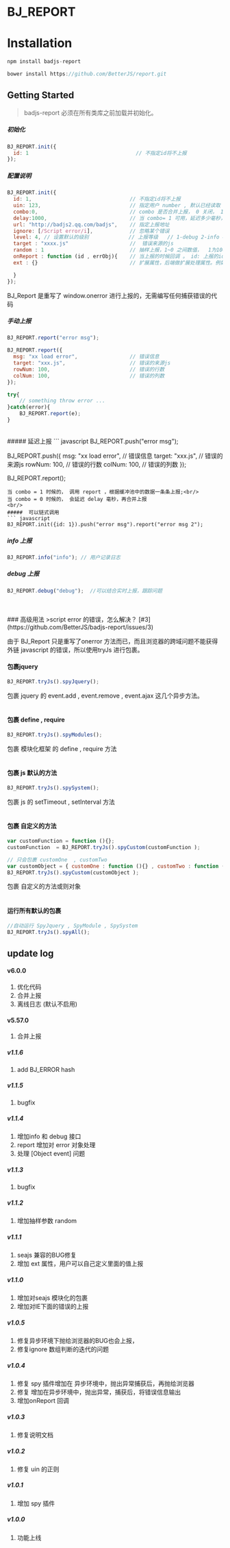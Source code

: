 # BJ_REPORT

# Installation
``` javascript
npm install badjs-report
```
``` javascript
bower install https://github.com/BetterJS/report.git
```



## Getting Started
> badjs-report 必须在所有类库之前加载并初始化。

##### 初始化
``` javascript
BJ_REPORT.init({
  id: 1                                   // 不指定id将不上报
});
```
##### 配置说明
``` javascript
BJ_REPORT.init({
  id: 1,                                // 不指定id将不上报
  uin: 123,                             // 指定用户 number , 默认已经读取 qq uin
  combo:0,								// combo 是否合并上报， 0 关闭， 1 启动（默认）
  delay:1000, 							// 当 combo= 1 可用，延迟多少毫秒，合并缓冲区中的上报
  url: "http://badjs2.qq.com/badjs",    // 指定上报地址
  ignore: [/Script error/i],            // 忽略某个错误
  level: 4, // 设置默认的级别             // 上报等级   // 1-debug 2-info 4-error
  target : "xxxx.js"                    //  错误来源的js
  random : 1                            // 抽样上报，1~0 之间数值，  1为100%上报
  onReport : function (id , errObj){    // 当上报的时候回调 。 id: 上报的id , errObj : 错误的对象
  ext : {}                              // 扩展属性，后端做扩展处理属性。例如：存在 msid 就会分发到 monitor.server.com

  }
});
```
BJ_Report 是重写了 window.onerror 进行上报的，无需编写任何捕获错误的代码
<br/>
#####  手动上报
``` javascript
BJ_REPORT.report("error msg");

BJ_REPORT.report({
  msg: "xx load error",                 // 错误信息
  target: "xxx.js",                     // 错误的来源js
  rowNum: 100,                          // 错误的行数
  colNum: 100,                          // 错误的列数
});

try{
    // something throw error ...
}catch(error){
    BJ_REPORT.report(e);
}
```
<br/>
#####  延迟上报
``` javascript
BJ_REPORT.push("error msg");

BJ_REPORT.push({
  msg: "xx load error",                 // 错误信息
  target: "xxx.js",                     // 错误的来源js
  rowNum: 100,                          // 错误的行数
  colNum: 100,                          // 错误的列数
});

BJ_REPORT.report();

```
当 combo = 1 时候的， 调用 report ，根据缓冲池中的数据一条条上报;<br/>
当 combo = 0 时候的， 会延迟 delay 毫秒，再合并上报
<br/>
#####  可以链式调用
``` javascript
BJ_REPORT.init({id: 1}).push("error msg").report("error msg 2");
```

#####  info 上报
``` javascript
BJ_REPORT.info("info"); // 用户记录日志
```

#####  debug 上报
``` javascript
BJ_REPORT.debug("debug");  //可以结合实时上报，跟踪问题
```
<br/>
<br/>
### 高级用法
>script error  的错误，怎么解决？  [#3](https://github.com/BetterJS/badjs-report/issues/3)

由于 BJ_Report 只是重写了onerror 方法而已，而且浏览器的跨域问题不能获得外链 javascript 的错误，所以使用tryJs  进行包裹。
#### 包裹jquery
``` javascript
BJ_REPORT.tryJs().spyJquery();
```
包裹 jquery 的 event.add , event.remove , event.ajax 这几个异步方法。
<br/>
<br/>
#### 包裹 define , require
``` javascript
BJ_REPORT.tryJs().spyModules();
```
包裹 模块化框架 的 define , require 方法
<br/>
<br/>
#### 包裹  js 默认的方法
``` javascript
BJ_REPORT.tryJs().spySystem();
```
包裹 js 的 setTimeout , setInterval 方法
<br/>
<br/>
#### 包裹 自定义的方法
``` javascript
var customFunction = function (){};
customFunction  = BJ_REPORT.tryJs().spyCustom(customFunction );

// 只会包裹 customOne  , customTwo
var customObject = { customOne : function (){} , customTwo : function (){} , customVar : 1}
BJ_REPORT.tryJs().spyCustom(customObject );
```
包裹 自定义的方法或则对象
<br/>
<br/>
#### 运行所有默认的包裹
``` javascript
//自动运行 SpyJquery , SpyModule , SpySystem
BJ_REPORT.tryJs().spyAll();
```


## update log

#### v6.0.0
1. 优化代码
2. 合并上报
3. 离线日志 (默认不启用)

#### v5.57.0
1. 合并上报

##### v1.1.6
1. add BJ_ERROR hash

##### v1.1.5
1. bugfix

##### v1.1.4
1. 增加info 和 debug 接口
2. report 增加对 error 对象处理
3. 处理 [Object event] 问题

##### v1.1.3
1. bugfix

##### v1.1.2
1. 增加抽样参数 random

##### v1.1.1
1. seajs 兼容的BUG修复
2. 增加 ext 属性，用户可以自己定义里面的值上报

##### v1.1.0
1. 增加对seajs 模块化的包裹
2. 增加对IE下面的错误的上报

##### v1.0.5
1. 修复异步环境下抛给浏览器的BUG也会上报，
2. 修复ignore 数组判断的迭代的问题

##### v1.0.4
1. 修复 spy 插件增加在 异步环境中，抛出异常捕获后，再抛给浏览器
2. 修复 增加在异步环境中，抛出异常，捕获后，将错误信息输出
3. 增加onReport 回调

##### v1.0.3
1. 修复说明文档

##### v1.0.2
1. 修复 uin 的正则

##### v1.0.1
1. 增加 spy 插件

##### v1.0.0
1. 功能上线






